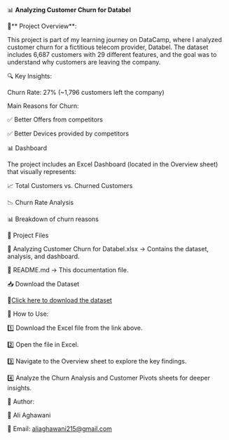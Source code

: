 📊 **Analyzing Customer Churn for Databel**

📌** Project Overview**:

This project is part of my learning journey on DataCamp, where I analyzed customer churn for a fictitious telecom provider, Databel. The dataset includes 6,687 customers with 29 different features, and the goal was to understand why customers are leaving the company.

🔍 Key Insights:

Churn Rate: 27% (~1,796 customers left the company)

Main Reasons for Churn:

✅ Better Offers from competitors

✅ Better Devices provided by competitors

📊 Dashboard


The project includes an Excel Dashboard (located in the Overview sheet) that visually represents:

📈 Total Customers vs. Churned Customers

📉 Churn Rate Analysis

📊 Breakdown of churn reasons

📂 Project Files

📂 Analyzing Customer Churn for Databel.xlsx → Contains the dataset, analysis, and dashboard.

📜 README.md → This documentation file.

📥 Download the Dataset

🔗[Click here to download the dataset](https://drive.google.com/uc?export=download&id=1VaGuaYfOj2BxTavNnrAG-_RGLlHMV9Ix)

🚀 How to Use:

1️⃣ Download the Excel file from the link above.

2️⃣ Open the file in Excel.

3️⃣ Navigate to the Overview sheet to explore the key findings.

4️⃣ Analyze the Churn Analysis and Customer Pivots sheets for deeper insights.

📌 Author:

👤 Ali Aghawani

📧 Email: aliaghawani215@gmail.com
